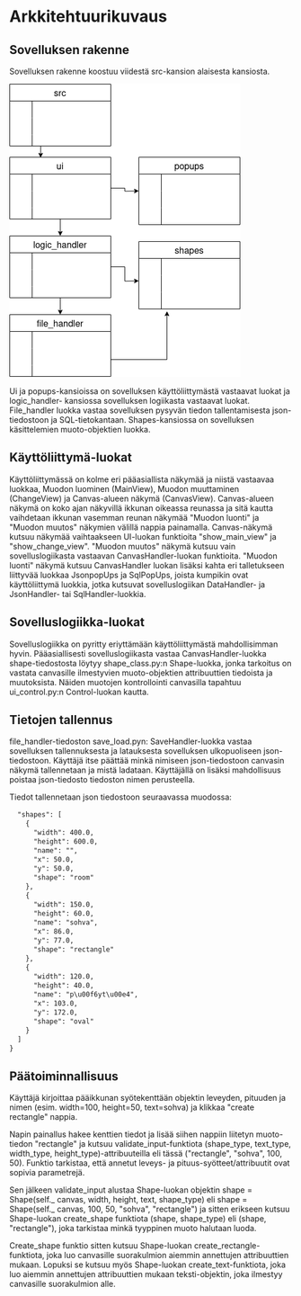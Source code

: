# Arkkitehtuurikuvaus

## Sovelluksen rakenne

Sovelluksen rakenne koostuu viidestä src-kansion alaisesta kansiosta.

![pakkauskaavio](https://github.com/Kissaniemi/ot-harjoitustyo/blob/main/projekti/kuvat/Kaaviot/pakkausrakenne.png)

Ui ja popups-kansioissa on sovelluksen käyttöliittymästä vastaavat luokat ja logic_handler- kansiossa sovelluksen logiikasta vastaavat luokat. File_handler luokka vastaa sovelluksen pysyvän tiedon tallentamisesta json-tiedostoon ja SQL-tietokantaan. Shapes-kansiossa on sovelluksen käsittelemien muoto-objektien luokka.

## Käyttöliittymä-luokat

Käyttöliittymässä on kolme eri pääasiallista näkymää ja niistä vastaavaa luokkaa, Muodon luominen (MainView), Muodon muuttaminen (ChangeView) ja Canvas-alueen näkymä (CanvasView). Canvas-alueen näkymä on koko ajan näkyvillä ikkunan oikeassa reunassa ja sitä kautta vaihdetaan ikkunan vasemman reunan näkymää "Muodon luonti" ja "Muodon muutos" näkymien välillä nappia painamalla. Canvas-näkymä kutsuu näkymää vaihtaakseen UI-luokan funktioita "show_main_view" ja "show_change_view". "Muodon muutos" näkymä kutsuu vain sovelluslogiikasta vastaavan CanvasHandler-luokan funktioita. "Muodon luonti" näkymä kutsuu CanvasHandler luokan lisäksi kahta eri talletukseen liittyvää luokkaa JsonpopUps ja SqlPopUps, joista kumpikin ovat käyttöliittymä luokkia, jotka kutsuvat sovelluslogiikan DataHandler- ja JsonHandler- tai SqlHandler-luokkia.

## Sovelluslogiikka-luokat

Sovelluslogiikka on pyritty eriyttämään käyttöliittymästä mahdollisimman hyvin.
Pääasiallisesti sovelluslogiikasta vastaa CanvasHandler-luokka 
shape-tiedostosta löytyy shape_class.py:n Shape-luokka, jonka tarkoitus on vastata canvasille ilmestyvien muoto-objektien attribuuttien tiedoista ja muutoksista. Näiden muotojen kontrollointi canvasilla tapahtuu ui_control.py:n Control-luokan kautta.


## Tietojen tallennus

file_handler-tiedoston save_load.pyn: SaveHandler-luokka vastaa sovelluksen tallennuksesta ja latauksesta sovelluksen ulkopuoliseen json-tiedostoon. 
Käyttäjä itse päättää minkä nimiseen json-tiedostoon canvasin näkymä tallennetaan ja mistä ladataan. Käyttäjällä on lisäksi mahdollisuus poistaa json-tiedosto tiedoston nimen perusteella.

Tiedot tallennetaan json tiedostoon seuraavassa muodossa:

```{
  "shapes": [
    {
      "width": 400.0,
      "height": 600.0,
      "name": "",
      "x": 50.0,
      "y": 50.0,
      "shape": "room"
    },
    {
      "width": 150.0,
      "height": 60.0,
      "name": "sohva",
      "x": 86.0,
      "y": 77.0,
      "shape": "rectangle"
    },
    {
      "width": 120.0,
      "height": 40.0,
      "name": "p\u00f6yt\u00e4",
      "x": 103.0,
      "y": 172.0,
      "shape": "oval"
    }
  ]
}
```

## Päätoiminnallisuus

Käyttäjä kirjoittaa pääikkunan syötekenttään objektin leveyden, pituuden ja nimen (esim. width=100, height=50, text=sohva)
ja klikkaa "create rectangle" nappia. 

Napin painallus hakee kenttien tiedot ja lisää siihen nappiin liitetyn muoto-tiedon "rectangle" ja kutsuu validate_input-funktiota (shape_type, text_type, width_type, height_type)-attribuuteilla eli tässä ("rectangle", "sohva", 100, 50). Funktio tarkistaa, että annetut leveys- ja pituus-syötteet/attribuutit ovat sopivia parametrejä.

Sen jälkeen validate_input alustaa Shape-luokan objektin shape = Shape(self._ canvas, width, height, text, shape_type) 
eli shape = Shape(self._ canvas, 100, 50, "sohva", "rectangle") ja sitten erikseen kutsuu Shape-luokan create_shape funktiota (shape, shape_type) eli (shape, "rectangle"), joka tarkistaa minkä tyyppinen muoto halutaan luoda. 

Create_shape funktio sitten kutsuu Shape-luokan create_rectangle-funktiota, joka luo canvasille suorakulmion aiemmin annettujen attribuuttien mukaan.
Lopuksi se kutsuu myös Shape-luokan create_text-funktiota, joka luo aiemmin annettujen attribuuttien mukaan teksti-objektin, joka ilmestyy canvasille suorakulmion alle.






